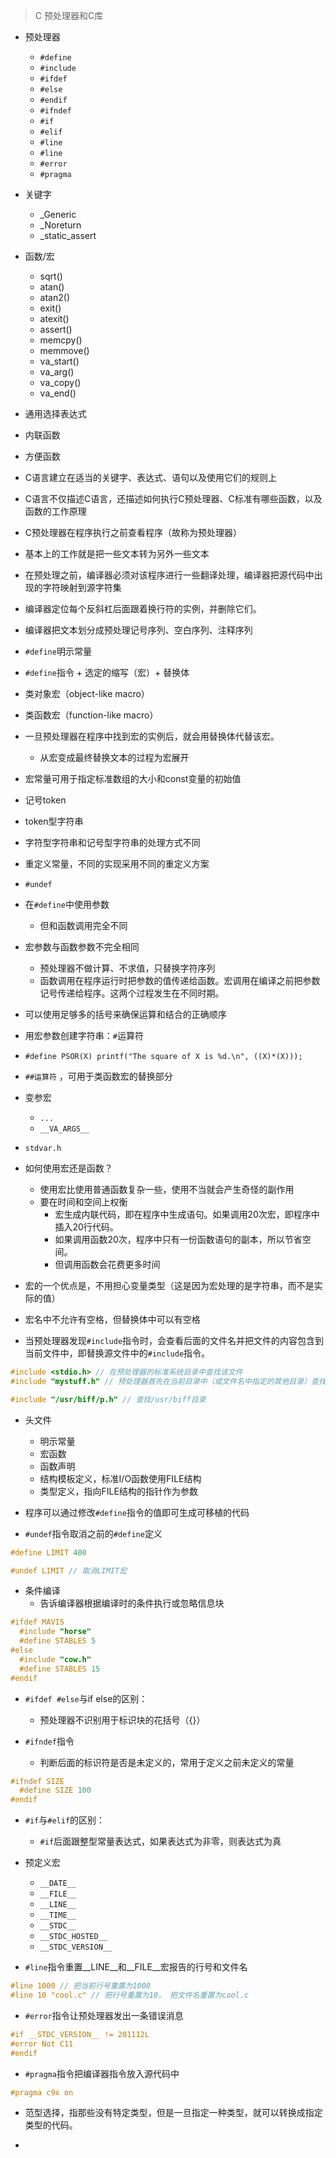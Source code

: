 > C 预处理器和C库

- 预处理器
  - `#define`
  - `#include`
  - `#ifdef`
  - `#else`
  - `#endif`
  - `#ifndef`
  - `#if`
  - `#elif`
  - `#line`
  - `#line`
  - `#error`
  - `#pragma`

- 关键字
  - _Generic
  - _Noreturn
  - _static_assert

- 函数/宏
  - sqrt()
  - atan()
  - atan2()
  - exit()
  - atexit()
  - assert()
  - memcpy()
  - memmove()
  - va_start()
  - va_arg()
  - va_copy()
  - va_end()

- 通用选择表达式
- 内联函数
- 方便函数

- C语言建立在适当的关键字、表达式、语句以及使用它们的规则上
- C语言不仅描述C语言，还描述如何执行C预处理器、C标准有哪些函数，以及函数的工作原理

- C预处理器在程序执行之前查看程序（故称为预处理器）
- 基本上的工作就是把一些文本转为另外一些文本

- 在预处理之前，编译器必须对该程序进行一些翻译处理，编译器把源代码中出现的字符映射到源字符集

- 编译器定位每个反斜杠后面跟着换行符的实例，并删除它们。
- 编译器把文本划分成预处理记号序列、空白序列、注释序列

- `#define`明示常量

- `#define`指令 + 选定的缩写（宏）+ 替换体

- 类对象宏（object-like macro）

- 类函数宏（function-like macro）

- 一旦预处理器在程序中找到宏的实例后，就会用替换体代替该宏。
  - 从宏变成最终替换文本的过程为宏展开

- 宏常量可用于指定标准数组的大小和const变量的初始值

- 记号token
- token型字符串

- 字符型字符串和记号型字符串的处理方式不同

- 重定义常量，不同的实现采用不同的重定义方案

- `#undef`

- 在`#define`中使用参数
  - 但和函数调用完全不同

- 宏参数与函数参数不完全相同
  - 预处理器不做计算、不求值，只替换字符序列
  - 函数调用在程序运行时把参数的值传递给函数。宏调用在编译之前把参数记号传递给程序。这两个过程发生在不同时期。

- 可以使用足够多的括号来确保运算和结合的正确顺序

- 用宏参数创建字符串：`#`运算符

- `#define PSOR(X) printf("The square of X is %d.\n", ((X)*(X)));`

- `##运算符` ，可用于类函数宏的替换部分

- 变参宏
  - `...`
  - `__VA_ARGS__`

- `stdvar.h`

- 如何使用宏还是函数？
  - 使用宏比使用普通函数复杂一些，使用不当就会产生奇怪的副作用
  - 要在时间和空间上权衡
    - 宏生成内联代码，即在程序中生成语句。如果调用20次宏，即程序中插入20行代码。
    - 如果调用函数20次，程序中只有一份函数语句的副本，所以节省空间。
    - 但调用函数会花费更多时间

- 宏的一个优点是，不用担心变量类型（这是因为宏处理的是字符串，而不是实际的值）

- 宏名中不允许有空格，但替换体中可以有空格

- 当预处理器发现`#include`指令时，会查看后面的文件名并把文件的内容包含到当前文件中，即替换源文件中的`#include`指令。

```c
#include <stdio.h> // 在预处理器的标准系统目录中查找该文件
#include "mystuff.h" // 预处理器首先在当前目录中（或文件名中指定的其他目录）查找该文件，如果未找到再查找标准系统目录

#include "/usr/biff/p.h" // 查找/usr/biff目录
```

- 头文件
  - 明示常量
  - 宏函数
  - 函数声明
  - 结构模板定义，标准I/O函数使用FILE结构
  - 类型定义，指向FILE结构的指针作为参数

- 程序可以通过修改`#define`指令的值即可生成可移植的代码
- `#undef`指令取消之前的`#define`定义

```c
#define LIMIT 400

#undef LIMIT // 取消LIMIT宏
```

- 条件编译
  - 告诉编译器根据编译时的条件执行或忽略信息块

```c
#ifdef MAVIS
  #include "horse"
  #define STABLES 5
#else
  #include "cow.h"
  #define STABLES 15
#endif
```

- `#ifdef #else`与if else的区别：
  - 预处理器不识别用于标识块的花括号（{}）

- `#ifndef`指令
  - 判断后面的标识符是否是未定义的，常用于定义之前未定义的常量

```h
#ifndef SIZE
  #define SIZE 100
#endif
```

- `#if`与`#elif`的区别：
  - `#if`后面跟整型常量表达式，如果表达式为非零，则表达式为真

- 预定义宏
  - `__DATE__`
  - `__FILE__`
  - `__LINE__`
  - `__TIME__`
  - `__STDC__`
  - `__STDC_HOSTED__`
  - `__STDC_VERSION__`

- `#line`指令重置__LINE__和__FILE__宏报告的行号和文件名

```c
#line 1000 // 把当前行号重置为1000
#line 10 "cool.c" // 把行号重置为10， 把文件名重置为cool.c
```

- `#error`指令让预处理器发出一条错误消息

```c
#if __STDC_VERSION__ != 201112L
#error Not C11
#endif
```

- `#pragma`指令把编译器指令放入源代码中

```c
#pragma c9x on
```

- 范型选择，指那些没有特定类型，但是一旦指定一种类型，就可以转换成指定类型的代码。

- 
